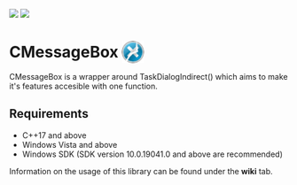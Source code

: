 ![](https://img.shields.io/badge/Current%20Release-2.0-green) ![](https://img.shields.io/badge/License-MIT-yellow)
# CMessageBox <img src="https://github.com/Davide244/CMessageBox/raw/d62befc8fd5747ee37f0aa6fef22fe6084485171/ReadmeIconNew.png" width="40" height="40" style="margin-bottom: -10px;">
CMessageBox is a wrapper around TaskDialogIndirect() which aims to make it's features accesible with one function.

## Requirements
- C++17 and above
- Windows Vista and above
- Windows SDK (SDK version 10.0.19041.0 and above are recommended)

Information on the usage of this library can be found under the **wiki** tab.
